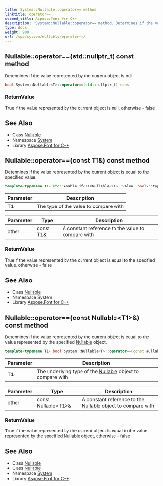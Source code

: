 ```yaml
---
title: System::Nullable::operator== method
linktitle: operator==
second_title: Aspose.Font for C++
description: 'System::Nullable::operator== method. Determines if the value represented by the current object is null in C++.'
type: docs
weight: 900
url: /cpp/system/nullable/operator==/
---
```

## Nullable::operator==(std::nullptr_t) const method


Determines if the value represented by the current object is null.

```cpp
bool System::Nullable<T>::operator==(std::nullptr_t) const
```


### ReturnValue

True if the value represented by the current object is null, otherwise - false

## See Also

* Class [Nullable](../)
* Namespace [System](../../)
* Library [Aspose.Font for C++](../../../)
## Nullable::operator==(const T1\&) const method


Determines if the value represented by the current object is equal to the specified value.

```cpp
template<typename T1> std::enable_if<!IsNullable<T1>::value, bool>::type System::Nullable<T>::operator==(const T1 &other) const
```


| Parameter | Description |
| --- | --- |
| T1 | The type of the value to compare with |

| Parameter | Type | Description |
| --- | --- | --- |
| other | const T1\& | A constant reference to the value to compare with |

### ReturnValue

True if the value represented by the current object is equal to the specified value, otherwise - false

## See Also

* Class [Nullable](../)
* Namespace [System](../../)
* Library [Aspose.Font for C++](../../../)
## Nullable::operator==(const Nullable\<T1\>\&) const method


Determines if the value represented by the current object is equal to the value represented by the specified [Nullable](../) object.

```cpp
template<typename T1> bool System::Nullable<T>::operator==(const Nullable<T1> &other) const
```


| Parameter | Description |
| --- | --- |
| T1 | The underlying type of the [Nullable](../) object to compare with |

| Parameter | Type | Description |
| --- | --- | --- |
| other | const Nullable\<T1\>\& | A constant reference to the [Nullable](../) object to compare with |

### ReturnValue

True if the value represented by the current object is equal to the value represented by the specified [Nullable](../) object, otherwise - false

## See Also

* Class [Nullable](../)
* Class [Nullable](../)
* Namespace [System](../../)
* Library [Aspose.Font for C++](../../../)
